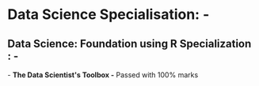 # Data Science Specialisation: -

##  Data Science: Foundation using R Specialization : -
\- **The Data Scientist's Toolbox -** Passed with 100% marks
